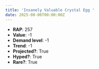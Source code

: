 ```yaml
---
title: 'Insanely Valuable Crystal Egg '
date: 2025-08-06T00:00:00Z
---
```

- **RAP**: 257
- **Value**: -1
- **Demand level**: -1
- **Trend**: -1
- **Projected?**: True
- **Hyped?**: True
- **Rare?**: True
